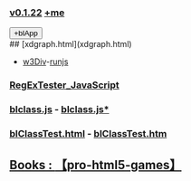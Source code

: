 ### [v0.1.22](https://github.com/littleflute/JavaScript/edit/master/README.md) [+me](https://littleflute.github.io/JavaScript/)
<div id = "id_div_4_plx">
  <button id = "id_btn_4_blApp">+blApp</button> 
</div> 
## [xdgraph.html](xdgraph.html)

- [w3Div](https://www.w3schools.com/html/tryit.asp?filename=tryhtml_default)-[runjs](runjs.html)
### [RegExTester_JavaScript](RegExTester_JavaScript)

### <a tartget="_blank" href = "blclass.js">blclass.js</a> - <a tartget="_blank" href = "https://github.com/littleflute/JavaScript/edit/master/blclass.js">blclass.js*</a>  

### <a tartget="_blank" href = "blClassTest.html">blClassTest.html</a> - <a tartget="_blank" href = "https://github.com/littleflute/JavaScript/edit/master/blClassTest.html">blClassTest.htm 

## Books : [【pro-html5-games】](https://littleflute.github.io/pro-html5-games/)
<script src="w3.js"></script>
<script src="blclass.js" ></script>
<script src="blApp.js"></script>

